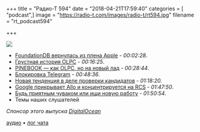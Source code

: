 +++
title = "Радио-Т 594"
date = "2018-04-21T17:59:40"
categories = [ "podcast",]
image = "https://radio-t.com/images/radio-t/rt594.jpg"
filename = "rt_podcast594"

+++

![](https://radio-t.com/images/radio-t/rt594.jpg)

- [FoundationDB вернулась из плена Apple](https://www.geekwire.com/2018/foundationdb-interesting-nosql-database-owned-apple-now-open-source-project/) - *00:02:28*.
- [Грустная история OLPC](https://www.theverge.com/2018/4/16/17233946/olpcs-100-laptop-education-where-is-it-now) - *00:16:25*.
- [PINEBOOK — как OLPC, но на новый лад](https://www.pine64.org/?page_id=3707) - *00:28:44*.
- [Блокировка Telegram](https://meduza.io/feature/2018/04/19/tretiy-den-blokirovki-telegram-on-stal-esche-populyarnee-drugie-servisy-po-prezhnemu-stradayut-roskomnadzor-ne-znaet-chto-delat) - *00:48:36*.
- [Новая тенденция в деле проверки кандидатов](https://work.qz.com/1254663/job-interviews-for-programmers-now-often-come-with-days-of-unpaid-homework/) - *01:18:20*.
- [Google прикрывает Allo и концентрируется на RCS](https://techcrunch.com/2018/04/19/google-changes-its-messaging-strategy-again-goodbye-to-allo-double-down-on-rcs/) - *01:47:50*.
- [Будь приятным чуваком или ищи новую работу](https://sites.google.com/a/athaydes.com/renato-athaydes/posts/belikeableorgetfired) - *01:50:54*.
- Темы наших слушателей

*Спонсор этого выпуска [DigitalOcean](https://do.co/radiot)*


[аудио](https://cdn.radio-t.com/rt_podcast594.mp3) • [лог чата](http://chat.radio-t.com/logs/radio-t-594.html)
<audio src="https://cdn.radio-t.com/rt_podcast594.mp3" preload="none"></audio>

